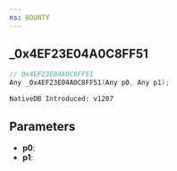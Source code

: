 ```yaml
---
ns: BOUNTY
---
```

## _0x4EF23E04A0C8FF51

```c
// 0x4EF23E04A0C8FF51
Any _0x4EF23E04A0C8FF51(Any p0, Any p1);
```

```
NativeDB Introduced: v1207
```

## Parameters
* **p0**:
* **p1**:
